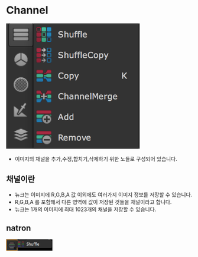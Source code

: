 # Channel

![](../../.gitbook/assets/nuke_toolbar_channel.png)

* 이미지의 채널을 추가,수정,합치기,삭제하기 위한 노들로 구성되어 있습니다.

## 채널이란

* 뉴크는 이미지에 R,G,B,A 값 이외에도 여러가지 이미지 정보를 저장할 수 있습니다.
* R,G,B,A 를 포함해서 다른 영역에 값이 저장된 것들을 채널이라고 합니다.
* 뉴크는 1개의 이미지에 최대 1023개의 채널을 저장할 수 있습니다.

## natron

![](../../.gitbook/assets/natron_toolbar_channel.png)

